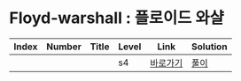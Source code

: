 # Floyd-warshall : 플로이드 와샬

| Index | Number | Title            | Level | Link                                              | Solution                                                                            |
| ----- | ------ | ---------------- | ----- | ------------------------------------------------- | ----------------------------------------------------------------------------------- |
|      |    |              | s4    | [바로가기]()  | [풀이]()  |

